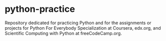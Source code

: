 # python-practice

Repository dedicated for practicing Python and for the assignments or projects for Python For Everybody Specialization at Coursera, edx.org, and Scientific Computing with Python at freeCodeCamp.org.

